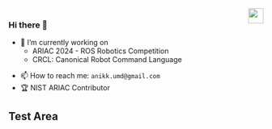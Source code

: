<img align="right" src="https://visitor-badge.laobi.icu/badge?page_id=anikk94.anikk94" height="30px" />

### Hi there 👋

- 🔭 I’m currently working on
  - ARIAC 2024 - ROS Robotics Competition
  - CRCL: Canonical Robot Command Language
<!-- - 🌱 I’m currently learning CRCL -->
<!-- - 👯 I’m looking to collaborate on ... -->
<!-- - 🤔 I’m looking for help with ... -->
<!-- - 💬 Ask me about ... -->
- 📫 How to reach me: `anikk.umd@gmail.com`
- 🏆 NIST ARIAC Contributor
<!-- - 😄 Pronouns: ... -->
<!-- - ⚡ Fun fact: I like to stay up -->

## Test Area

